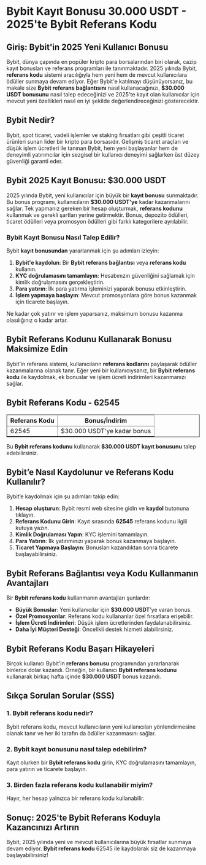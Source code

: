 <h1>Bybit Kayıt Bonusu 30.000 USDT - 2025'te Bybit Referans Kodu</h1>
</header>

<section>
<h2>Giriş: Bybit'in 2025 Yeni Kullanıcı Bonusu</h2>
<p>Bybit, dünya çapında en popüler kripto para borsalarından biri olarak, cazip kayıt bonusları ve referans programları ile tanınmaktadır. 2025 yılında Bybit, <strong>referans kodu</strong> sistemi aracılığıyla hem yeni hem de mevcut kullanıcılara ödüller sunmaya devam ediyor. Eğer Bybit'e katılmayı düşünüyorsanız, bu makale size <strong>Bybit referans bağlantısını</strong> nasıl kullanacağınızı, <strong>$30.000 USDT bonusunu</strong> nasıl talep edeceğinizi ve 2025'te kayıt olan kullanıcılar için mevcut yeni özellikleri nasıl en iyi şekilde değerlendireceğinizi gösterecektir.</p>
</section>

<section>
<h2>Bybit Nedir?</h2>
<p>Bybit, spot ticaret, vadeli işlemler ve staking fırsatları gibi çeşitli ticaret ürünleri sunan lider bir kripto para borsasıdır. Gelişmiş ticaret araçları ve düşük işlem ücretleri ile tanınan Bybit, hem yeni başlayanlar hem de deneyimli yatırımcılar için sezgisel bir kullanıcı deneyimi sağlarken üst düzey güvenliği garanti eder.</p>
</section>

<section>
  <h2>Bybit 2025 Kayıt Bonusu: $30.000 USDT</h2>
  <p>2025 yılında Bybit, yeni kullanıcılar için büyük bir <strong>kayıt bonusu</strong> sunmaktadır. Bu bonus programı, kullanıcıların <strong>$30.000 USDT'ye</strong> kadar kazanmalarını sağlar. Tek yapmanız gereken bir hesap oluşturmak, <strong>referans kodunu</strong> kullanmak ve gerekli şartları yerine getirmektir. Bonus, depozito ödülleri, ticaret ödülleri veya promosyon ödülleri gibi farklı kategorilere ayrılabilir.</p>

  <h3>Bybit Kayıt Bonusu Nasıl Talep Edilir?</h3>
  <p>Bybit <strong>kayıt bonusundan</strong> yararlanmak için şu adımları izleyin:</p>
        <ol>
            <li><strong>Bybit'e kaydolun</strong>: Bir <strong>Bybit referans bağlantısı</strong> veya <strong>referans kodu</strong> kullanın.</li>
            <li><strong>KYC doğrulamasını tamamlayın</strong>: Hesabınızın güvenliğini sağlamak için kimlik doğrulamasını gerçekleştirin.</li>
            <li><strong>Para yatırın</strong>: İlk para yatırma işleminizi yaparak bonusu etkinleştirin.</li>
            <li><strong>İşlem yapmaya başlayın</strong>: Mevcut promosyonlara göre bonus kazanmak için ticarete başlayın.</li>
        </ol>
  <p>Ne kadar çok yatırır ve işlem yaparsanız, maksimum bonusu kazanma olasılığınız o kadar artar.</p>
</section>

<section>
    <h2>Bybit Referans Kodunu Kullanarak Bonusu Maksimize Edin</h2>
    <p>Bybit’in referans sistemi, kullanıcıların <strong>referans kodlarını</strong> paylaşarak ödüller kazanmalarına olanak tanır. Eğer yeni bir kullanıcıysanız, bir <strong>Bybit referans kodu</strong> ile kaydolmak, ek bonuslar ve işlem ücreti indirimleri kazanmanızı sağlar.</p>
</section>

<section>
  <h2>Bybit Referans Kodu - 62545</h2>
  <table border="1">
            <tr>
                <th>Referans Kodu</th>
                <th>Bonus/İndirim</th>
            </tr>
            <tr>
                <td>62545</td>
                <td>$30.000 USDT'ye kadar bonus</td>
            </tr>
        </table>
  <p>Bu <strong>Bybit referans kodunu</strong> kullanarak <strong>$30.000 USDT kayıt bonusunu</strong> talep edebilirsiniz.</p>
</section>

<section>
<h2>Bybit’e Nasıl Kaydolunur ve Referans Kodu Kullanılır?</h2>
<p>Bybit’e kaydolmak için şu adımları takip edin:</p>
        <ol>
            <li><strong>Hesap oluşturun</strong>: Bybit resmi web sitesine gidin ve <strong>kaydol</strong> butonuna tıklayın.</li>
            <li><strong>Referans Kodunu Girin</strong>: Kayıt sırasında <strong>62545</strong> referans kodunu ilgili kutuya yazın.</li>
            <li><strong>Kimlik Doğrulaması Yapın</strong>: KYC işlemini tamamlayın.</li>
            <li><strong>Para Yatırın</strong>: İlk yatırımınızı yaparak bonus kazanmaya başlayın.</li>
            <li><strong>Ticaret Yapmaya Başlayın</strong>: Bonusları kazandıktan sonra ticarete başlayabilirsiniz.</li>
        </ol>
</section>

<section>
  <h2>Bybit Referans Bağlantısı veya Kodu Kullanmanın Avantajları</h2>
  <p>Bir <strong>Bybit referans kodu</strong> kullanmanın avantajları şunlardır:</p>
        <ul>
            <li><strong>Büyük Bonuslar</strong>: Yeni kullanıcılar için <strong>$30.000 USDT</strong>’ye varan bonus.</li>
            <li><strong>Özel Promosyonlar</strong>: Referans kodu kullananlar özel fırsatlara erişebilir.</li>
            <li><strong>İşlem Ücreti İndirimleri</strong>: Düşük işlem ücretlerinden faydalanabilirsiniz.</li>
            <li><strong>Daha İyi Müşteri Desteği</strong>: Öncelikli destek hizmeti alabilirsiniz.</li>
        </ul>
  </section>

  <section>
  <h2>Bybit Referans Kodu Başarı Hikayeleri</h2>
  <p>Birçok kullanıcı Bybit’in <strong>referans bonusu</strong> programından yararlanarak binlerce dolar kazandı. Örneğin, bir kullanıcı <strong>Bybit referans kodunu</strong> kullanarak birkaç hafta içinde <strong>$30.000 USDT</strong> bonus kazandı.</p>
    </section>

  <section>
  <h2>Sıkça Sorulan Sorular (SSS)</h2>
  <h3>1. Bybit referans kodu nedir?</h3>
  <p>Bybit referans kodu, mevcut kullanıcıların yeni kullanıcıları yönlendirmesine olanak tanır ve her iki tarafın da ödüller kazanmasını sağlar.</p>

  <h3>2. Bybit kayıt bonusunu nasıl talep edebilirim?</h3>
  <p>Kayıt olurken bir <strong>Bybit referans kodu</strong> girin, KYC doğrulamasını tamamlayın, para yatırın ve ticarete başlayın.</p>

  <h3>3. Birden fazla referans kodu kullanabilir miyim?</h3>
  <p>Hayır, her hesap yalnızca bir referans kodu kullanabilir.</p>
  </section>

<section>
<h2>Sonuç: 2025'te Bybit Referans Koduyla Kazancınızı Artırın</h2>
<p>Bybit, 2025 yılında yeni ve mevcut kullanıcılarına büyük fırsatlar sunmaya devam ediyor. <strong>Bybit referans kodu</strong> 62545 ile kaydolarak siz de kazanmaya başlayabilirsiniz!</p>
</section>
</body>
</html>
